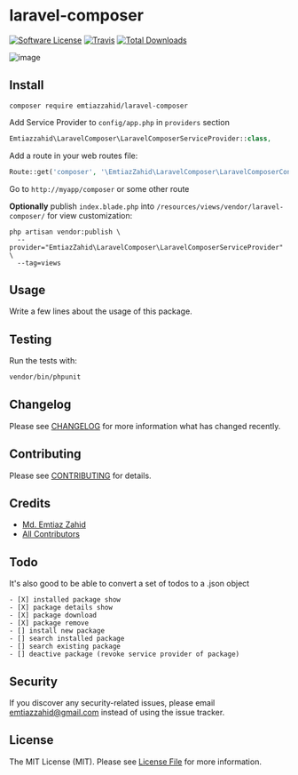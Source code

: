 # laravel-composer

[![Software License](https://img.shields.io/badge/license-MIT-brightgreen.svg?style=flat-square)](LICENSE.md)
[![Travis](https://img.shields.io/travis/emtiazzahid/laravel-composer.svg?style=flat-square)]()
[![Total Downloads](https://img.shields.io/packagist/dt/emtiazzahid/laravel-composer.svg?style=flat-square)](https://packagist.org/packages/emtiazzahid/laravel-composer)

![image](https://user-images.githubusercontent.com/10188029/73999285-72e4c380-498e-11ea-87cb-a834b2275e7d.png)


## Install
`composer require emtiazzahid/laravel-composer`

Add Service Provider to `config/app.php` in `providers` section
```php
Emtiazzahid\LaravelComposer\LaravelComposerServiceProvider::class,
```

Add a route in your web routes file:
```php 
Route::get('composer', '\EmtiazZahid\LaravelComposer\LaravelComposerController@index');
```

Go to `http://myapp/composer` or some other route

**Optionally** publish `index.blade.php` into `/resources/views/vendor/laravel-composer/` for view customization:

```
php artisan vendor:publish \
  --provider="EmtiazZahid\LaravelComposer\LaravelComposerServiceProvider" \
  --tag=views
``` 

## Usage
Write a few lines about the usage of this package.

## Testing
Run the tests with:

``` bash
vendor/bin/phpunit
```

## Changelog
Please see [CHANGELOG](CHANGELOG.md) for more information what has changed recently.

## Contributing
Please see [CONTRIBUTING](CONTRIBUTING.md) for details.

## Credits

- [Md. Emtiaz Zahid](https://github.com/emtiazzahid)
- [All Contributors](https://github.com/emtiazzahid/laravel-composer/contributors)

## Todo
It's also good to be able to convert a set of todos to a .json object

```.todo
- [X] installed package show
- [X] package details show
- [X] package download
- [X] package remove
- [] install new package
- [] search installed package
- [] search existing package
- [] deactive package (revoke service provider of package)
```

## Security
If you discover any security-related issues, please email emtiazzahid@gmail.com instead of using the issue tracker.

## License
The MIT License (MIT). Please see [License File](/LICENSE.md) for more information.
